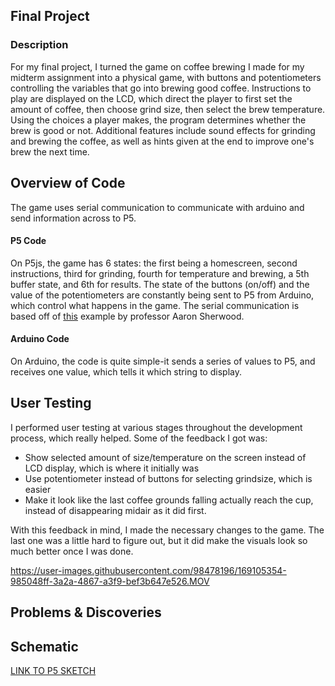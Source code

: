 ## Final Project

### Description
For my final project, I turned the game on coffee brewing I made for my midterm assignment into a physical game, with buttons and potentiometers controlling the variables that go into brewing good coffee. Instructions to play are displayed on the LCD, which direct the player to first set the amount of coffee, then choose grind size, then select the brew temperature. Using the choices a player makes, the program determines whether the brew is good or not. Additional features include sound effects for grinding and brewing the coffee, as well as hints given at the end to improve one's brew the next time. 

## Overview of Code
The game uses serial communication to communicate with arduino and send information across to P5. 

#### P5 Code
On P5js, the game has 6 states: the first being a homescreen, second instructions, third for grinding, fourth for temperature and brewing, a 5th buffer state, and 6th for results. The state of the buttons (on/off) and the value of the potentiometers are constantly being sent to P5 from Arduino, which control what happens in the game. The serial communication is based off of [this](https://editor.p5js.org/aaronsherwood/sketches/q2Pl77SWl) example by professor Aaron Sherwood.

#### Arduino Code
On Arduino, the code is quite simple-it sends a series of values to P5, and receives one value, which tells it which string to display. 

## User Testing

I performed user testing at various stages throughout the development process, which really helped. Some of the feedback I got was:
- Show selected amount of size/temperature on the screen instead of LCD display, which is where it initially was
- Use potentiometer instead of buttons for selecting grindsize, which is easier
- Make it look like the last coffee grounds falling actually reach the cup, instead of disappearing midair as it did first.

With this feedback in mind, I made the necessary changes to the game. The last one was a little hard to figure out, but it did make the visuals look so much better once I was done.

https://user-images.githubusercontent.com/98478196/169105354-985048ff-3a2a-4867-a3f9-bef3b647e526.MOV

## Problems & Discoveries

## Schematic


[LINK TO P5 SKETCH](https://editor.p5js.org/noorajabir/sketches/mv0XpdIBU)
